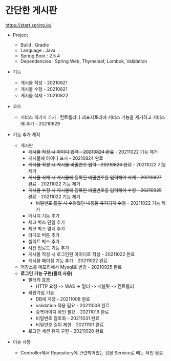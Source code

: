 # 간단한 게시판

https://start.spring.io/

+ Project
  + Build : Gradle
  + Language : Java
  + Spring Boot : 2.5.4
  + Dependencies : Spring Web, Thymeleaf, Lombok, Validation

+ 기능
  + 게시물 작성 - 20210821
  + 게시물 수정 - 20210821
  + 게시물 삭제 - 20210822

+ 코드
  + 서비스 패키지 추가 : 컨트롤러나 레포지토리에 서비스 기능을 제거하고 서비스에 추가 - 20210829

+ 기능 추가 계획
  + 게시판
    + ~~게시물 작성 시 아이디 입력 - 20210824 완료~~ - 20211022 기능 제거
    + 게시물에 아이디 표시 - 20210824 완료
    + ~~게시물 작성 시 게시물 비밀번호 입력 - 20210824 완료~~ - 20211022 기능 제거
    + ~~게시물 삭제 시 게시물에 등록된 비밀번호를 입력해야 삭제 - 20210827 완료~~ - 20211022 기능 제거
    + ~~게시물 수정 시 게시물에 등록된 비밀번호를 입력해야 수정 - 20210925 완료~~ - 20211022 기능 제거
      + ~~비밀번호 틀릴 시 수정했던 내용들 유지되게 수정~~ - 20211022 기능 제거
    + 메시지 기능 추가
    + 체크 박스 단일 추가
    + 체크 박스 멀티 추가
    + 라디오 버튼 추가
    + 셀렉트 박스 추가
    + 사진 업로드 기능 추가
    + 게시물 작성 시 로그인된 아이디로 작성 - 20211022 완료
    + 게시물 페이징 기능 추가 - 20211022 완료
  + 저장소를 메모리에서 Mysql로 변경 - 20210925 완료
  + **로그인 기능 구현(필터 사용)**
    +  필터의 흐름
        +  HTTP 요청 -> WAS -> 필터 -> 서블릿 -> 컨트롤러
    +  회원가입 기능
        +  DB에 저장 - 20211008 완료
        +  validation 적용 필요 - 20211008 완료
        +  중복아이디 확인 필요 - 20211019 완료
        +  비밀번호 암호화 - 20211031 완료
        +  비밀번호 길이 제한 - 20211101 완료
    +  로그인 세션 유지 구현 - 20211020 완료
      
  
+ 이슈 사항
  +  Controller에서 Repository에 관련되어있는 것을 Service로 빼는 작업 필요